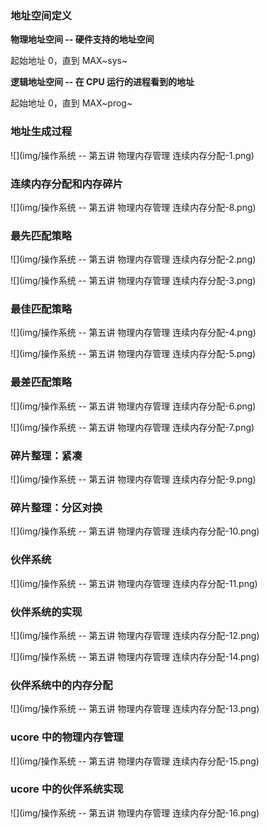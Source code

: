 ### 地址空间定义

**物理地址空间 -- 硬件支持的地址空间**

起始地址 0，直到 MAX~sys~

**逻辑地址空间 -- 在 CPU 运行的进程看到的地址**

起始地址 0，直到 MAX~prog~

### 地址生成过程

![](img/操作系统 -- 第五讲 物理内存管理 连续内存分配-1.png)

### 连续内存分配和内存碎片

![](img/操作系统 -- 第五讲 物理内存管理 连续内存分配-8.png)

### 最先匹配策略

![](img/操作系统 -- 第五讲 物理内存管理 连续内存分配-2.png)

![](img/操作系统 -- 第五讲 物理内存管理 连续内存分配-3.png)

### 最佳匹配策略

![](img/操作系统 -- 第五讲 物理内存管理 连续内存分配-4.png)

![](img/操作系统 -- 第五讲 物理内存管理 连续内存分配-5.png)

### 最差匹配策略

![](img/操作系统 -- 第五讲 物理内存管理 连续内存分配-6.png)

![](img/操作系统 -- 第五讲 物理内存管理 连续内存分配-7.png)

### 碎片整理：紧凑

![](img/操作系统 -- 第五讲 物理内存管理 连续内存分配-9.png)

### 碎片整理：分区对换

![](img/操作系统 -- 第五讲 物理内存管理 连续内存分配-10.png)

### 伙伴系统

![](img/操作系统 -- 第五讲 物理内存管理 连续内存分配-11.png)

### 伙伴系统的实现

![](img/操作系统 -- 第五讲 物理内存管理 连续内存分配-12.png)

![](img/操作系统 -- 第五讲 物理内存管理 连续内存分配-14.png)

### 伙伴系统中的内存分配

![](img/操作系统 -- 第五讲 物理内存管理 连续内存分配-13.png)

### ucore 中的物理内存管理

![](img/操作系统 -- 第五讲 物理内存管理 连续内存分配-15.png)

### ucore 中的伙伴系统实现

![](img/操作系统 -- 第五讲 物理内存管理 连续内存分配-16.png)